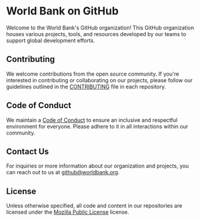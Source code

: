 # World Bank on GitHub

Welcome to the World Bank's GitHub organization! This GitHub organization houses various projects, tools, and resources developed by our teams to support global development efforts.

## Contributing

We welcome contributions from the open source community. If you're interested in contributing or collaborating on our projects, please follow our guidelines outlined in the [CONTRIBUTING](CONTRIBUTING.md) file in each repository.

## Code of Conduct

We maintain a [Code of Conduct](CODE_OF_CONDUCT.md) to ensure an inclusive and respectful environment for everyone. Please adhere to it in all interactions within our community.

## Contact Us

For inquiries or more information about our organization and projects, you can reach out to us at [github@worldbank.org](mailto:github@worldbank.org).

## License

Unless otherwise specified, all code and content in our repositories are licensed under the [Mozilla Public License](https://www.mozilla.org/en-US/MPL) license.
